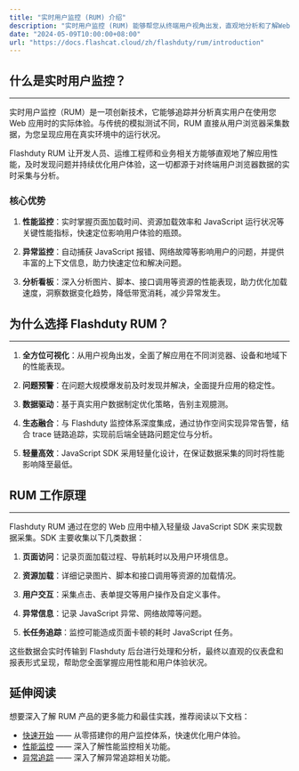```yaml
---
title: "实时用户监控 (RUM) 介绍"
description: "实时用户监控 (RUM) 能够帮您从终端用户视角出发，直观地分析和了解Web应用的实时性能和用户体验。"
date: "2024-05-09T10:00:00+08:00"
url: "https://docs.flashcat.cloud/zh/flashduty/rum/introduction"
---
```


## 什么是实时用户监控？

---

实时用户监控（RUM）是一项创新技术，它能够追踪并分析真实用户在使用您 Web 应用时的实际体验。与传统的模拟测试不同，RUM 直接从用户浏览器采集数据，为您呈现应用在真实环境中的运行状况。

Flashduty RUM 让开发人员、运维工程师和业务相关方能够直观地了解应用性能，及时发现问题并持续优化用户体验，这一切都源于对终端用户浏览器数据的实时采集与分析。

### 核心优势

1. **性能监控**：实时掌握页面加载时间、资源加载效率和 JavaScript 运行状况等关键性能指标，快速定位影响用户体验的瓶颈。

2. **异常监控**：自动捕获 JavaScript 报错、网络故障等影响用户的问题，并提供丰富的上下文信息，助力快速定位和解决问题。

3. **分析看板**：深入分析图片、脚本、接口调用等资源的性能表现，助力优化加载速度，洞察数据变化趋势，降低带宽消耗，减少异常发生。

## 为什么选择 Flashduty RUM？

---

1. **全方位可视化**：从用户视角出发，全面了解应用在不同浏览器、设备和地域下的性能表现。

2. **问题预警**：在问题大规模爆发前及时发现并解决，全面提升应用的稳定性。

3. **数据驱动**：基于真实用户数据制定优化策略，告别主观臆测。

4. **生态融合**：与 Flashduty 监控体系深度集成，通过协作空间实现异常告警，结合 trace 链路追踪，实现前后端全链路问题定位与分析。

5. **轻量高效**：JavaScript SDK 采用轻量化设计，在保证数据采集的同时将性能影响降至最低。

## RUM 工作原理

---

Flashduty RUM 通过在您的 Web 应用中植入轻量级 JavaScript SDK 来实现数据采集。SDK 主要收集以下几类数据：

1. **页面访问**：记录页面加载过程、导航耗时以及用户环境信息。

2. **资源加载**：详细记录图片、脚本和接口调用等资源的加载情况。

3. **用户交互**：采集点击、表单提交等用户操作及自定义事件。

4. **异常信息**：记录 JavaScript 异常、网络故障等问题。

5. **长任务追踪**：监控可能造成页面卡顿的耗时 JavaScript 任务。

这些数据会实时传输到 Flashduty 后台进行处理和分析，最终以直观的仪表盘和报表形式呈现，帮助您全面掌握应用性能和用户体验状况。

## 延伸阅读

想要深入了解 RUM 产品的更多能力和最佳实践，推荐阅读以下文档：

- [快速开始](https://docs.flashcat.cloud/zh/flashduty/getting-started) —— 从零搭建你的用户监控体系，快速优化用户体验。
- [性能监控](https://docs.flashcat.cloud/zh/flashduty/getting-started) —— 深入了解性能监控相关功能。
- [异常追踪](https://docs.flashcat.cloud/zh/flashduty/getting-started) —— 深入了解异常追踪相关功能。

